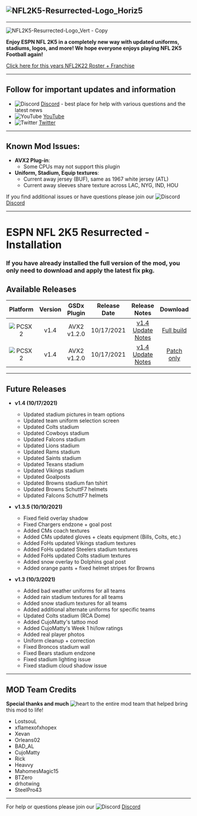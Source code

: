 ## ![NFL2K5-Resurrected-Logo_Horiz5](https://user-images.githubusercontent.com/69597675/125652934-6b21a6c3-e700-4709-8e10-01deb62d37f7.png)
-----
![NFL2K5-Resurrected-Logo_Vert - Copy](https://user-images.githubusercontent.com/69597675/125115163-f4c3a980-e0b8-11eb-8fd9-f85579922b0e.png)

**Enjoy ESPN NFL 2K5 in a completely new way with updated uniforms, stadiums, logos, and more! We hope everyone enjoys playing NFL 2K5 Football again!**

[Click here for this years NFL2K22 Roster + Franchise](https://github.com/lostsoul63b/NFL2K5-Resurrected/blob/main/PCSX2/notes/NFL2022Ratings.md)

---------
## Follow for important updates and information
* ![Discord](https://user-images.githubusercontent.com/69597675/124640725-d1e88980-de5b-11eb-926d-ec5f55b19a62.png) [Discord](https://discord.gg/sBVXzYb) - best place for help with various questions and the latest news
* ![YouTube](https://user-images.githubusercontent.com/69597675/124641345-9b5f3e80-de5c-11eb-80e3-4dc5fabc4137.png) [YouTube](https://www.youtube.com/lostsoul63b)
* ![Twitter](https://user-images.githubusercontent.com/69597675/124641220-71a61780-de5c-11eb-8bd9-0c8c3ad46949.png) [Twitter](https://twitter.com/blostsou)
---------
## Known Mod Issues:
* **AVX2 Plug-in**:
  * Some CPUs may not support this plugin
* **Uniform, Stadium, Equip textures**: 
  * Current away jersey (BUF), same as 1967 white jersey (ATL) 
  * Current away sleeves share texture across LAC, NYG, IND, HOU

If you find additional issues or have questions please join our ![Discord](https://user-images.githubusercontent.com/69597675/124640725-d1e88980-de5b-11eb-926d-ec5f55b19a62.png) [Discord](https://discord.gg/sBVXzYb)

---------
# ESPN NFL 2K5 Resurrected - Installation

### If you have already installed the full version of the mod, you only need to download and apply the latest fix pkg.

## Available Releases
| Platform | Version | GSDx Plugin | Release Date  | Release Notes | Download | Tutorial |
| :-------------: | :-------------: | :-------------: | :-------------: | :-------------: | :-------------: |  :-------------: |
| ![PCSX2](https://user-images.githubusercontent.com/69597675/124647169-9baf0800-de63-11eb-974c-a7a4b2aecc1d.png) | v1.4  | AVX2 v1.2.0  | 10/17/2021  | [v1.4 Update Notes](https://github.com/lostsoul63b/NFL2K5-Resurrected/blob/main/PCSX2/notes/v1.4-release-notes.md)  | [Full build](PCSX2/button-select.md) | [Help Video](https://youtu.be/T-0od4B7HEo?t=1) |
| ![PCSX2](https://user-images.githubusercontent.com/69597675/124647169-9baf0800-de63-11eb-974c-a7a4b2aecc1d.png) | v1.4  | AVX2 v1.2.0  | 10/17/2021  | [v1.4 Update Notes](https://github.com/lostsoul63b/NFL2K5-Resurrected/blob/main/PCSX2/notes/v1.4-release-notes.md) | [Patch only](https://github.com/lostsoul63b/NFL2K5-Resurrected/blob/main/PCSX2/v1.4/v1.4button-select.md) | [v1.4 Preview](https://youtu.be/oGIHXbn5Gpo) |

---------
## Future Releases
* **v1.4 (10/17/2021)**
  * Updated stadium pictures in team options
  * Updated team uniform selection screen
  * Updated Colts stadium
  * Updated Cowboys stadium
  * Updated Falcons stadium
  * Updated Lions stadium
  * Updated Rams stadium
  * Updated Saints stadium
  * Updated Texans stadium
  * Updated Vikings stadium
  * Updated Goalposts
  * Updated Browns stadium fan tshirt
  * Updated Browns SchuttF7 helmets
  * Updated Falcons SchuttF7 helmets

* **v1.3.5 (10/10/2021)**
  * Fixed field overlay shadow
  * Fixed Chargers endzone + goal post
  * Added CMs coach textures
  * Added CMs updated gloves + cleats equipment (Bills, Colts, etc.)
  * Added FoHs updated Vikings stadium textures
  * Added FoHs updated Steelers stadium textures
  * Added FoHs updated Colts stadium textures
  * Added snow overlay to Dolphins goal post
  * Added orange pants + fixed helmet stripes for Browns
* **v1.3 (10/3/2021)**
  * Added bad weather uniforms for all teams
  * Added rain stadium textures for all teams
  * Added snow stadium textures for all teams
  * Added additional alternate uniforms for specific teams
  * Updated Colts stadium (RCA Dome)
  * Added CujoMatty's tattoo mod
  * Added CujoMatty's Week 1 hi/low ratings
  * Added real player photos
  * Uniform cleanup + correction
  * Fixed Broncos stadium wall
  * Fixed Bears stadium endzone
  * Fixed stadium lighting issue
  * Fixed stadium cloud shadow issue

---------
## MOD Team Credits
**Special thanks and much** ![heart](https://user-images.githubusercontent.com/69597675/125808838-b20315aa-b53f-41a2-b31a-691d685fb1df.png) to the entire mod team that helped bring this mod to life!
* LostsouL
* xflamexofxhopex
* Xevan
* Orleans02
* BAD_AL
* CujoMatty
* Rick
* Heavvy
* MahomesMagic15
* BTZero
* drhotwing
* SteelPro43

---------
For help or questions please join our ![Discord](https://user-images.githubusercontent.com/69597675/124640725-d1e88980-de5b-11eb-926d-ec5f55b19a62.png) [Discord](https://discord.gg/sBVXzYb)
